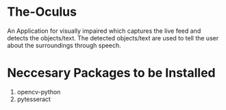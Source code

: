 # The-Oculus
An Application for visually impaired which captures the live feed and detects the objects/text. The detected objects/text are used to tell the user about the surroundings through speech.


# Neccesary Packages to be Installed
1. opencv-python
2. pytesseract
